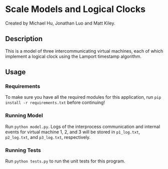 # Scale Models and Logical Clocks ###

Created by Michael Hu, Jonathan Luo and Matt Kiley.

## Description
This is a model of three intercommunicating virtual machines, each of which implement a logical clock using the Lamport timestamp algorithm.

## Usage

### Requirements
To make sure you have all the required modules for this application, run `pip install -r requirements.txt` before continuing!

### Running Model
Run `python model.py`. Logs of the interprocess communication and internal events for virtual machine 1, 2, and 3 will be stored in `p1_log.txt`, `p2_log.txt`, and `p3_log.txt`, respectively.

### Running Tests
Run `python tests.py` to run the unit tests for this program.